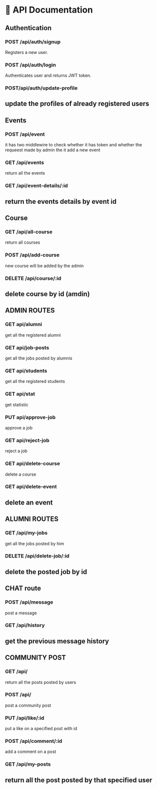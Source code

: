 # 📡 API Documentation

## Authentication

### POST /api/auth/signup
Registers a new user.
### POST /api/auth/login
Authenticates user and returns JWT token.
### POST/api/auth/update-profile
update the profiles of already registered users
---

## Events

### POST /api/event
it has two middlewire to check whether it has token and whether the requeest made by admin
the it add a new event 

### GET /api/events
return all the events 

### GET /api/event-details/:id
return the events details by event id 
---
## Course

### GET /api/all-course
return all courses
### POST /api/add-course
new course will be added by the admin 
### DELETE /api/course/:id
delete course by id (amdin)
---
## ADMIN ROUTES

### GET api/alumni
get all the registered alumni
### GET api/job-posts
get all the jobs posted by alumnis
### GET api/students
get all the registered students
### GET api/stat
get statistic 
### PUT api/approve-job
 approve a  job
### GET api/reject-job
reject a job
### GET api/delete-course
delete a course
### GET api/delete-event
delete an event 
---
##  ALUMNI ROUTES

### GET /api/my-jobs
get all the jobs posted by him
### DELETE /api/delete-job/:id
delete the posted job by id
---
## CHAT route

### POST /api/message
post a message 
### GET /api/history
get the previous message history 
---
## COMMUNITY POST

### GET  /api/
return all the posts posted by users
### POST /api/
post a community post 
### PUT /api/like/:id
put a like on a specified post with id 
### POST /api/comment/:id
add a comment on a post 
### GET /api/my-posts
return all the post posted by that specified user
---




